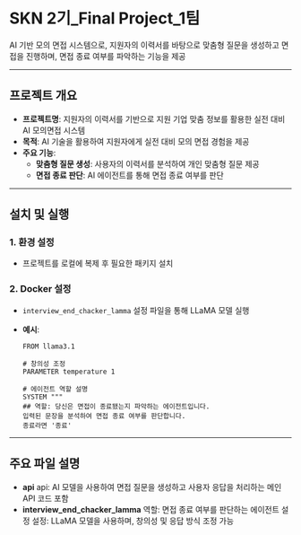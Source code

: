 # SKN 2기_Final Project_1팀

AI 기반 모의 면접 시스템으로, 지원자의 이력서를 바탕으로 맞춤형 질문을 생성하고 면접을 진행하며, 면접 종료 여부를 파악하는 기능을 제공

---

## 프로젝트 개요
- **프로젝트명**: 지원자의 이력서를 기반으로 지원 기업 맞춤 정보를 활용한 실전 대비 AI 모의면접 시스템
- **목적**: AI 기술을 활용하여 지원자에게 실전 대비 모의 면접 경험을 제공
- **주요 기능**:
  - **맞춤형 질문 생성**: 사용자의 이력서를 분석하여 개인 맞춤형 질문 제공
  - **면접 종료 판단**: AI 에이전트를 통해 면접 종료 여부를 판단
---
## 설치 및 실행

### 1. 환경 설정
- 프로젝트를 로컬에 복제 후 필요한 패키지 설치

### 2. Docker 설정
- `interview_end_chacker_lamma` 설정 파일을 통해 LLaMA 모델 실행
  
- **예시**:
  ```plaintext
  FROM llama3.1

  # 창의성 조정
  PARAMETER temperature 1

  # 에이전트 역할 설명
  SYSTEM """
  ## 역할: 당신은 면접이 종료됐는지 파악하는 에이전트입니다.
  입력된 문장을 분석하여 면접 종료 여부를 판단합니다.
  종료라면 '종료'
---
## 주요 파일 설명
- **api**
api: AI 모델을 사용하여 면접 질문을 생성하고 사용자 응답을 처리하는 메인 API 코드 포함
- **interview_end_chacker_lamma**
역할: 면접 종료 여부를 판단하는 에이전트 설정
설정: LLaMA 모델을 사용하며, 창의성 및 응답 방식 조정 가능

